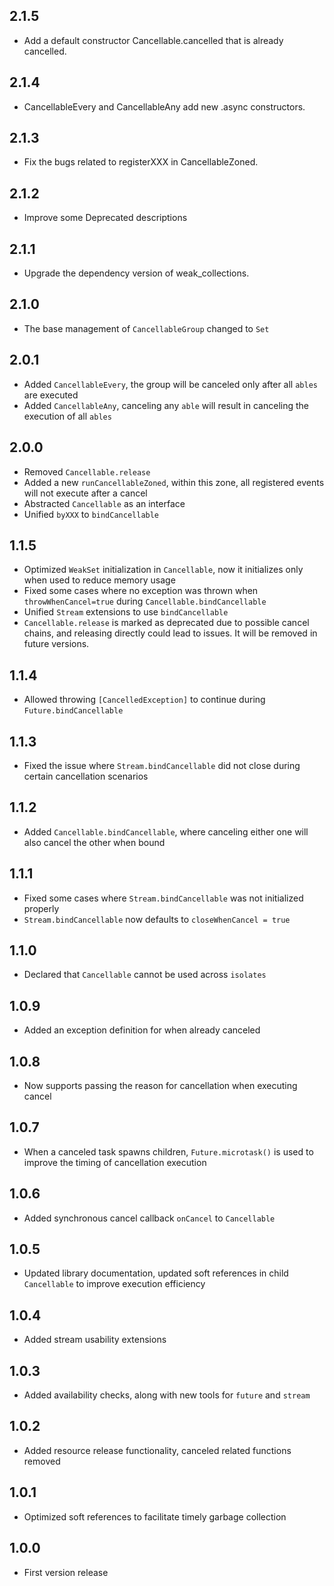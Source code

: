 ## 2.1.5

* Add a default constructor Cancellable.cancelled that is already cancelled.

## 2.1.4

* CancellableEvery and CancellableAny add new .async constructors.

## 2.1.3

* Fix the bugs related to registerXXX in CancellableZoned.

## 2.1.2

* Improve some Deprecated descriptions

## 2.1.1

* Upgrade the dependency version of weak_collections.

## 2.1.0

* The base management of `CancellableGroup` changed to `Set`

## 2.0.1

* Added `CancellableEvery`, the group will be canceled only after all `ables` are executed
* Added `CancellableAny`, canceling any `able` will result in canceling the execution of all `ables`

## 2.0.0

* Removed `Cancellable.release`
* Added a new `runCancellableZoned`, within this zone, all registered events will not execute after
  a cancel
* Abstracted `Cancellable` as an interface
* Unified `byXXX` to `bindCancellable`

## 1.1.5

* Optimized `WeakSet` initialization in `Cancellable`, now it initializes only when used to reduce
  memory usage
* Fixed some cases where no exception was thrown when `throwWhenCancel=true`
  during `Cancellable.bindCancellable`
* Unified `Stream` extensions to use `bindCancellable`
* `Cancellable.release` is marked as deprecated due to possible cancel chains, and releasing
  directly could lead to issues. It will be removed in future versions.

## 1.1.4

* Allowed throwing `[CancelledException]` to continue during `Future.bindCancellable`

## 1.1.3

* Fixed the issue where `Stream.bindCancellable` did not close during certain cancellation scenarios

## 1.1.2

* Added `Cancellable.bindCancellable`, where canceling either one will also cancel the other when
  bound

## 1.1.1

* Fixed some cases where `Stream.bindCancellable` was not initialized properly
* `Stream.bindCancellable` now defaults to `closeWhenCancel = true`

## 1.1.0

* Declared that `Cancellable` cannot be used across `isolates`

## 1.0.9

* Added an exception definition for when already canceled

## 1.0.8

* Now supports passing the reason for cancellation when executing cancel

## 1.0.7

* When a canceled task spawns children, `Future.microtask()` is used to improve the timing of
  cancellation execution

## 1.0.6

* Added synchronous cancel callback `onCancel` to `Cancellable`

## 1.0.5

* Updated library documentation, updated soft references in child `Cancellable` to improve execution
  efficiency

## 1.0.4

* Added stream usability extensions

## 1.0.3

* Added availability checks, along with new tools for `future` and `stream`

## 1.0.2

* Added resource release functionality, canceled related functions removed

## 1.0.1

* Optimized soft references to facilitate timely garbage collection

## 1.0.0

* First version release
